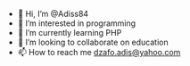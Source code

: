 - 👋 Hi, I’m @Adiss84
- 👀 I’m interested in programming  
- 🌱 I’m currently learning PHP
- 💞️ I’m looking to collaborate on education
- 📫 How to reach me dzafo.adis@yahoo.com

<!---
Adiss84/Adiss84 is a ✨ special ✨ repository because its `README.md` (this file) appears on your GitHub profile.
You can click the Preview link to take a look at your changes.
--->
